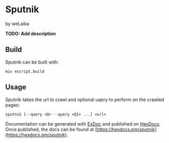 # Sputnik
by weLaika

**TODO: Add description**

## Build

Sputnik can be built with:

```
mix escript.build
```

## Usage

Sputnik takes the url to crawl and optional uqery to perform on the crawled pages:

```
sputnik [--query <Q> --query <Q1> ...] <url>
```

Documentation can be generated with [ExDoc](https://github.com/elixir-lang/ex_doc)
and published on [HexDocs](https://hexdocs.pm). Once published, the docs can
be found at [https://hexdocs.pm/sputnik](https://hexdocs.pm/sputnik).
